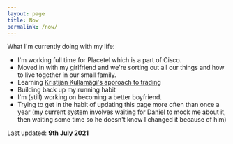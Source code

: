 ```yaml
---
layout: page
title: Now
permalink: /now/
---
```


What I'm currently doing with my life:

* I'm working full time for Placetel which is a part of Cisco.
* Moved in with my girlfriend and we're sorting out all our things and how to live together in our small family.
* Learning [Kristijan Kullamägi's approach to trading](https://qullamaggie.com/)
* Building back up my running habit
* I'm (still) working on becoming a better boyfriend.
* Trying to get in the habit of updating this page more often than once a year (my current system involves waiting for [Daniel](https://danieldiekmeier.de/) to mock me about it, then waiting some time so he doesn't know I changed it because of him)

Last updated: **9th July 2021**
